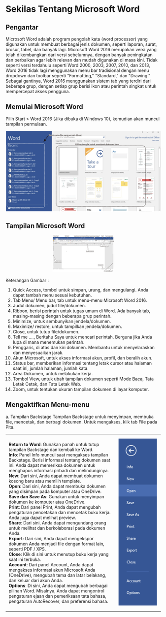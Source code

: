 # Sekilas Tentang Microsoft Word
## Pengantar
Microsoft Word adalah program pengolah kata (word processor) yang digunakan untuk membuat berbagai jenis dokumen, seperti laporan, surat, brosur, tabel, dan banyak lagi. Microsoft Word 2016 merupakan versi yang telah dikembangkan dari versi sebelumnya, dengan banyak peningkatan dan perbaikan agar lebih relevan dan mudah digunakan di masa kini. Tidak seperti versi terdahulu seperti Word 2000, 2003, 2007, 2010, dan 2013, Word 2016 tidak lagi menggunakan menu bar tradisional dengan menu dropdown dan toolbar seperti "Formatting," "Standard," dan "Drawing." Sebagai gantinya, Word 2016 menggunakan sistem tab yang terdiri dari beberapa grup, dengan setiap grup berisi ikon atau perintah singkat untuk mempercepat akses pengguna.

## Memulai Microsoft Word
Pilih Start > Word 2016 (Jika dibuka di Windows 10), kemudian akan muncul tampilan permulaan.

<p align="center">
  <img src="IMG/1.png" alt="Deskripsi Gambar" width="700" />
</p>

## Tampilan Microsoft Word

<p align="center">
  <img src="IMG/2.png" alt="Deskripsi Gambar" width="200" />
</p>

Keterangan Gambar :
1. Quick Access, tombol untuk simpan, urung, dan mengulangi. Anda dapat tambah menu sesuai kebutuhan.
2. Tab Menu/ Menu bar, tab untuk menu-menu Microsoft Word 2016.
3. Judul dokumen, judul file/dokumen.
4. Ribbon, berisi perintah untuk tugas umum di Word. Ada banyak tab, masing-masing dengan beberapa grup perintah.
5. Minimize, untuk sembunyikan jendela/dokumen.
6. Maximize/ restore, untuk tampilkan jendela/dokumen.
7. Close, untuk tutup file/dokumen.
8. Tell me ...., Beritahu Saya untuk mencari perintah. Berguna jika Anda lupa di mana menemukan perintah.
9. Penggaris, di atas dan kiri dokumen. Membantu untuk menyelaraskan dan menyesuaikan jarak.
10. Akun Microsoft, untuk akses informasi akun, profil, dan beralih akun.
11. Status bar, memberikan informasi tentang letak cursor atau halaman saat ini, jumlah halaman, jumlah kata.
12. Area Dokumen, untuk melakukan kerja.
13. Tombol View, untuk ubah tampilan dokumen seperti Mode Baca, Tata Letak Cetak, dan Tata Letak Web.
14. Zoom, untuk tentukan ukuran tampilan dokumen di layar komputer.

## Mengaktifkan Menu-menu
a. Tampilan Backstage
Tampilan Backstage untuk menyimpan, membuka file, mencetak, dan berbagi dokumen. Untuk mengakses, klik tab File pada Pita.
<table style="width: 100%;">
    <tr>
        <td style="width: 70%; padding: 10px;">
            <p>
                <strong>Return to Word</strong>: Gunakan panah untuk tutup tampilan Backstage dan kembali ke Word.<br>
                <strong>Info</strong>: Panel Info muncul saat mengakses tampilan Backstage. Berisi informasi tentang dokumen saat ini. Anda dapat memeriksa dokumen untuk menghapus informasi pribadi dan melindunginya.<br>
                <strong>New</strong>: Dari sini, Anda dapat membuat dokumen kosong baru atau memilih template.<br>
                <strong>Open</strong>: Dari sini, Anda dapat membuka dokumen yang disimpan pada komputer atau OneDrive.<br>
                <strong>Save dan Save As</strong>: Gunakan untuk menyimpan dokumen ke komputer atau OneDrive.<br>
                <strong>Print</strong>: Dari panel Print, Anda dapat mengubah pengaturan pencetakan dan mencetak buku kerja. Anda juga dapat melihat preview.<br>
                <strong>Share</strong>: Dari sini, Anda dapat mengundang orang untuk melihat dan berkolaborasi pada dokumen Anda.<br>
                <strong>Export</strong>: Dari sini, Anda dapat mengekspor dokumen Anda menjadi file dengan format lain, seperti PDF / XPS.<br>
                <strong>Close</strong>: Klik di sini untuk menutup buku kerja yang saat ini terbuka.<br>
                <strong>Account</strong>: Dari panel Account, Anda dapat mengakses informasi akun Microsoft Anda (OneDrive), mengubah tema dan latar belakang, dan keluar dari akun Anda.<br>
                <strong>Options</strong>: Di sini, Anda dapat mengubah berbagai pilihan Word. Misalnya, Anda dapat mengontrol pengaturan ejaan dan pemeriksaan tata bahasa, pengaturan AutoRecover, dan preferensi bahasa.
            </p>
        </td>
        <td style="width: 30%; padding: 10px;">
            <img src="IMG/3.png" alt="Deskripsi Gambar" width="200" />
        </td>
    </tr>
</table>
